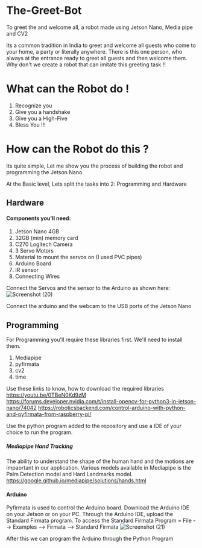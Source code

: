 # The-Greet-Bot
To greet the and welcome all, a robot made using Jetson Nano, Media pipe and CV2

Its a common tradition in India to greet and welcome all guests who come to your home, a party or literally anywhere. There is this one person, who always at the entrance ready to greet all guests and then welcome them. Why don't we create a robot that can imitate this greeting task !!
# What can the Robot do !
1. Recognize you
2. Give you a handshake
3. Give you a High-Five
4. Bless You !!!
# How can the Robot do this ?
Its quite simple, Let me show you the process of building the robot and programming the Jetson Nano.

At the Basic level, Lets split the tasks into 2: Programming and Hardware
## Hardware
#### Components you'll need:
1. Jetson Nano 4GB
2. 32GB (min) memory card
3. C270 Logitech Camera
4. 3 Servo Motors
5. Material to mount the servos on (I used PVC pipes)
6. Arduino Board
7. IR sensor
8. Connecting Wires

Connect the Servos and the sensor to the Arduino as shown here:
![Screenshot (20)](https://user-images.githubusercontent.com/65992357/175828704-bafcac5f-a674-455c-a1a4-a1a61372f699.png)
  
Connect the arduino and the webcam to the USB ports of the Jetson Nano
 

## Programming
For Programming you'll require these libraries first. We'll need to install them.
1. Mediapipe
2. pyfirmata
3. cv2
4. time

Use these links to know, how to download the required libraries
https://youtu.be/0TBeN0Kd9zM
https://forums.developer.nvidia.com/t/install-opencv-for-python3-in-jetson-nano/74042
https://roboticsbackend.com/control-arduino-with-python-and-pyfirmata-from-raspberry-pi/

Use the python program added to the repository and use a IDE of your choice to run the program.

##### Mediapipe Hand Tracking
The ability to understand the shape of the human hand and the motions are impaortant in our application. Various models available in Mediapipe is the Palm Detection model and Hard Landmarks model.
https://google.github.io/mediapipe/solutions/hands.html

#### Arduino
  Pyfirmata is used to control the Arduino board. Download the Arduino IDE on your Jetson or on your PC. Through the Arduino IDE, upload the Standard Firmata program.
  To access the Standard Firmata Program = File --> Examples --> Firmata --> Standard Firmata
  ![Screenshot (21)](https://user-images.githubusercontent.com/65992357/175873363-c7d83979-9179-4ec7-ab0e-74a2b73e7b38.png)

  
  After this we can program the Arduino through the Python Program

